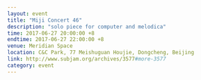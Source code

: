```yaml
---
layout: event
title: "Miji Concert 46"
description: "solo piece for computer and melodica"
time: 2017-06-27 20:00:00 +8
endtime: 2017-06-27 22:00:00 +8
venue: Meridian Space
location: C&C Park, 77 Meishuguan Houjie, Dongcheng, Beijing
link: http://www.subjam.org/archives/3577#more-3577
category: event
---
```

